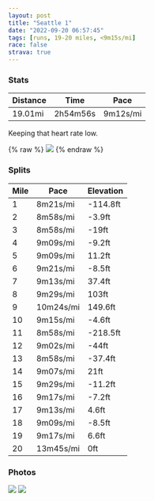 ```yaml
---
layout: post
title: "Seattle 1"
date: "2022-09-20 06:57:45"
tags: [runs, 19-20 miles, <9m15s/mi]
race: false
strava: true
---
```


### Stats

| Distance | Time | Pace |
|----------|------|------|
|19.01mi|2h54m56s|9m12s/mi|

Keeping that heart rate low.

{% raw %}
<img src='https://maps.googleapis.com/maps/api/staticmap?maptype=roadmap&path=enc:{yqaHzwuiVrAtB@`AeCbGs@l@sCzEoE~JiBjCeBdFBr@zAbBNh@yB|EpAr@Rv@qBtEBhAm@xAkB`BiAjDmAtAEl@gChGqIrJGzCiBfEa@Fs@o@_@Fm@zAUxCa@pAcCzBwBPmAdFw@bEaAz@{EfI}JhNgDrJGbA}@dD}C`Ks@fJkA|G]n@sEtBqTDuAp@iADoAbAeAjBs@FM`Bc@h@_AXyG`HcC|@qC`@q^D]|BEjEz@fDnAdA|@XhAwA^D^z@bAPhBzA~@Z|GQ|Ft@pFzIrAnAt@Vt@IvAmBvA_AlI?XVLpDn@zJjAjG@zCm@xIM|GHl@mA~@z@{@S}Bf@mRM_Dg@iCDkG{@{IaJJgAh@gBpBmA@qCyBuBsDkCcDs@c@_NCsDoBi@gA_@G_AdBc@HqBqBaAoDSEAW\g@BkESU}WJuMYmLZe[rT{\jd@uCrFmBlF]nCRfRHh@`Av@zCl@bAfKhCtCdBlFh@~Dh@zAAlE]nA`@\\bBc@\JhCWf@w@pFmCpBaEfA{BbDLfAs@dCmAtAsBfA_@nCl@dE~AxBfEjDlAh@zB|BfC`ApBFdEc@|BeAxAeBtAyDlBqBRcBMqBpAaAj@{D_@}CHiHa@}BoJY]J_AvBw@r@aCZs@n@oAKeBf@aCsAeAISe@IyBZkBvBmElC}ChAmBZeBBeGl@Gg@Ec@{Ds@_C_BkEu@k@Cg@_@_@k@aB_AqHsCQq@s@]oBCwCSsABoJbBmGvEsJl\wc@jZaTpKAd@]j@^zKNnYOLVS`H\t@PdBzBdBd@@~@mAVDj@dApE`CvBXvGObBTxD~DhCpE~At@lAI~AgBfBy@~H?LTFdDn@zEDbEt@bGWzMW|Gn@sUG{Ay@aEc@}JK_FuA[uGNgAl@gAdBaBX_D{A}AmC}AqA{@gByAeA_D]aC^cCW_FcBq@eAY@e@lA[JoCmBa@mCYm@DyDXwBb@]nNGvOThD_ApBiAdF}FhAm@h@sBr@Ej@mApBqBzDu@`SDjBc@pBoAf@}@hAqG\{HrAsDjByHt@eBF_DhA{CCaBbBqAvAmCp@]d@yAbB{At@mB~CoEhBuBrAuCXiDb@wAbDsFnLcP~JmLfCoFTaAjCmEjJaTxCqFToAGqApCqDIaAjA}@vAgDv@i@|AaCiBhBYl@vCeF~@g@rCmGdBiBh@mCd@aA|JiJpEaDtB_Ci@Rg@qDc@CgBjAcCpCqBbAw@jAh@o@&key=AIzaSyC1MId7bFpkLXNAaYhBSTb8jLyiSqzbDtM&size=800x800&markers=color:yellow|label:S|47.61006,-122.34126&markers=color:green|label:F|47.60606,-122.33924999999992'>
{% endraw %}

### Splits

| Mile | Pace | Elevation |
|------|------|-----------|
|1|8m21s/mi|-114.8ft|
|2|8m58s/mi|-3.9ft|
|3|8m58s/mi|-19ft|
|4|9m09s/mi|-9.2ft|
|5|9m09s/mi|11.2ft|
|6|9m21s/mi|-8.5ft|
|7|9m13s/mi|37.4ft|
|8|9m29s/mi|103ft|
|9|10m24s/mi|149.6ft|
|10|9m15s/mi|-4.6ft|
|11|8m58s/mi|-218.5ft|
|12|9m02s/mi|-44ft|
|13|8m58s/mi|-37.4ft|
|14|9m07s/mi|21ft|
|15|9m29s/mi|-11.2ft|
|16|9m17s/mi|-7.2ft|
|17|9m13s/mi|4.6ft|
|18|9m09s/mi|-8.5ft|
|19|9m17s/mi|6.6ft|
|20|13m45s/mi|0ft|

### Photos
<img src='https://dgtzuqphqg23d.cloudfront.net/aQgmRNRifdAP9Mf99GcKXXP1iun5fzPmP_FvyWFrZcY-576x768.jpg'>

<img src='https://dgtzuqphqg23d.cloudfront.net/e_gforEX1TZJnjgOEBSHaIoL02bHZD3qZ2CX-e20IqA-576x768.jpg'>
